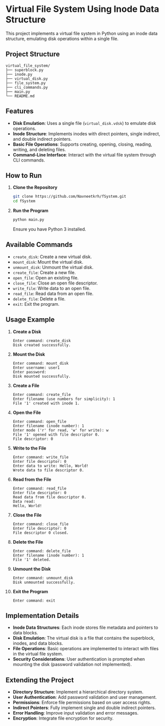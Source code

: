 # Virtual File System Using Inode Data Structure

This project implements a virtual file system in Python using an inode data structure, emulating disk operations within a single file.

## **Project Structure**

```
virtual_file_system/
├── superblock.py
├── inode.py
├── virtual_disk.py
├── file_system.py
├── cli_commands.py
├── main.py
└── README.md
```

## **Features**

- **Disk Emulation**: Uses a single file (`virtual_disk.vdsk`) to emulate disk operations.
- **Inode Structure**: Implements inodes with direct pointers, single indirect, and double indirect pointers.
- **Basic File Operations**: Supports creating, opening, closing, reading, writing, and deleting files.
- **Command-Line Interface**: Interact with the virtual file system through CLI commands.

## **How to Run**

1. **Clone the Repository**

   ```bash
   git clone https://github.com/Navneetkrh/fSystem.git
   cd fSystem
   ```
2. **Run the Program**

   ```bash
   python main.py
   ```

   Ensure you have Python 3 installed.

## **Available Commands**

- `create_disk`: Create a new virtual disk.
- `mount_disk`: Mount the virtual disk.
- `unmount_disk`: Unmount the virtual disk.
- `create_file`: Create a new file.
- `open_file`: Open an existing file.
- `close_file`: Close an open file descriptor.
- `write_file`: Write data to an open file.
- `read_file`: Read data from an open file.
- `delete_file`: Delete a file.
- `exit`: Exit the program.

## **Usage Example**

1. **Create a Disk**

   ```plaintext
   Enter command: create_disk
   Disk created successfully.
   ```
2. **Mount the Disk**

   ```plaintext
   Enter command: mount_disk
   Enter username: user1
   Enter password:
   Disk mounted successfully.
   ```
3. **Create a File**

   ```plaintext
   Enter command: create_file
   Enter filename (use numbers for simplicity): 1
   File '1' created with inode 1.
   ```
4. **Open the File**

   ```plaintext
   Enter command: open_file
   Enter filename (inode number): 1
   Enter mode ('r' for read, 'w' for write): w
   File '1' opened with file descriptor 0.
   File descriptor: 0
   ```
5. **Write to the File**

   ```plaintext
   Enter command: write_file
   Enter file descriptor: 0
   Enter data to write: Hello, World!
   Wrote data to file descriptor 0.
   ```
6. **Read from the File**

   ```plaintext
   Enter command: read_file
   Enter file descriptor: 0
   Read data from file descriptor 0.
   Data read:
   Hello, World!
   ```
7. **Close the File**

   ```plaintext
   Enter command: close_file
   Enter file descriptor: 0
   File descriptor 0 closed.
   ```
8. **Delete the File**

   ```plaintext
   Enter command: delete_file
   Enter filename (inode number): 1
   File '1' deleted.
   ```
9. **Unmount the Disk**

   ```plaintext
   Enter command: unmount_disk
   Disk unmounted successfully.
   ```
10. **Exit the Program**

    ```plaintext
    Enter command: exit
    ```

## **Implementation Details**

- **Inode Data Structures**: Each inode stores file metadata and pointers to data blocks.
- **Disk Emulation**: The virtual disk is a file that contains the superblock, inodes, and data blocks.
- **File Operations**: Basic operations are implemented to interact with files in the virtual file system.
- **Security Considerations**: User authentication is prompted when mounting the disk (password validation not implemented).

## **Extending the Project**

- **Directory Structure**: Implement a hierarchical directory system.
- **User Authentication**: Add password validation and user management.
- **Permissions**: Enforce file permissions based on user access rights.
- **Indirect Pointers**: Fully implement single and double indirect pointers.
- **Error Handling**: Improve input validation and error messages.
- **Encryption**: Integrate file encryption for security.
